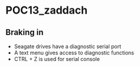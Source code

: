 # POC13\_zaddach

## Braking in

* Seagate drives have a diagnostic serial port
* A text menu gives access to diagnostic functions
* CTRL + Z is used for serial console

